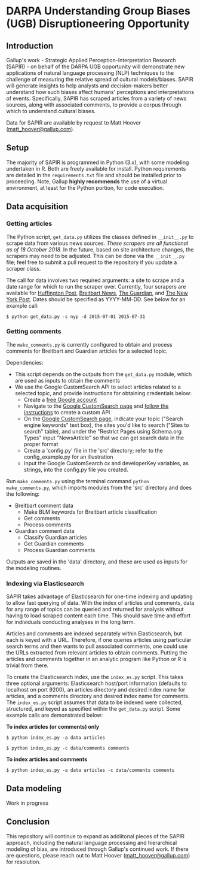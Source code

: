 # DARPA Understanding Group Biases (UGB) Disruptioneering Opportunity
## Introduction
Gallup's work - Strategic Applied Perception-Interpretation Research (SAPIR) - on behalf of the DARPA UGB opportunity will demonstrate new applications of natural language processing (NLP) techniques to the challenge of measuring the relative spread of cultural models/biases. SAPIR will generate insights to help analysts and decision-makers better understand how such biases affect humans' perceptions and interpretations of events. Specifically, SAPIR has scraped articles from a variety of news sources, along with associated comments, to provide a corpus through which to understand cultural biases.

Data for SAPIR are available by request to Matt Hoover (<matt_hoover@gallup.com>).

## Setup
The majority of SAPIR is programmed in Python (3.x), with some modeling undertaken in R. Both are freely available for install. Python requirements are detailed in the `requirements.txt` file and should be installed prior to proceeding. Note, Gallup **highly recommends** the use of a virtual environment, at least for the Python portion, for code execution.

## Data acquisition
### Getting articles
The Python script, `get_data.py` utilizes the classes defined in `__init__.py` to scrape data from various news sources. *These scrapers are all functional as of 18 October 2018.* In the future, based on site architecture changes, the scrapers may need to be adjusted. This can be done via the `__init__.py` file; feel free to submit a pull request to the repository if you update a scraper class.

The call for data involves two required arguments: a site to scrape and a date range for which to run the scraper over. Currently, four scrapers are available for [Huffington Post](https://www.huffintonpost.com), [Breitbart News](https://www.breitbart.com), [The Guardian](https://www.guardian.com), and [The New York Post](https://www.nypost.com). Dates should be specified as YYYY-MM-DD. See below for an example call:

```
$ python get_data.py -s nyp -d 2015-07-01 2015-07-31
```

### Getting comments
The `make_comments.py` is currently configured to obtain and process comments for Breitbart and Guardian articles for a selected topic.

Dependencies:
* This script depends on the outputs from the `get_data.py` module, which are used as inputs to obtain the comments
* We use the Google CustomSearch API to select articles related to a selected topic, and provide instructions for obtaining credentials below:
  * Create a [free Google account](https://cloud.google.com/billing/docs/how-to/manage-billing-account)
  * Navigate to the [Google CustomSearch page](https://cse.google.com/cse/) and [follow the instructions](https://developers.google.com/custom-search/docs/tutorial/creatingcse) to create a custom API
  * On the [Google CustomSearch page](https://cse.google.com/cse/), indicate your topic ("Search engine keywords" text box), the sites you'd like to search ("Sites to search" table), and under the "Restrict Pages using Schema.org Types" input "NewsArticle" so that we can get search data in the proper format
  * Create a 'config.py' file in the 'src' directory; refer to the config_example.py for an illustration
  * Input the Google CustomSearch cx and developerKey variables, as strings, into the config.py file you created.

Run `make_comments.py` using the terminal command `python make_comments.py`, which imports modules from the 'src' directory and does the following:
* Breitbart comment data
  * Make BLM keywords for Breitbart article classification
  * Get comments
  * Process comments
* Guardian comment data
  * Classify Guardian articles
  * Get Guardian comments
  * Process Guardian comments

Outputs are saved in the 'data' directory, and these are used as inputs for the modeling routines.

### Indexing via Elasticsearch
SAPIR takes advantage of Elasticsearch for one-time indexing and updating to allow fast querying of data. With the index of articles and comments, data for any range of topics can be queried and returned for analysis without having to load scraped content each time. This should save time and effort for individuals conducting analyses in the long term.

Articles and comments are indexed separately within Elasticsearch, but each is keyed with a URL. Therefore, if one queries articles using particular search terms and then wants to pull associated comments, one could use the URLs extracted from relevant articles to obtain comments. Putting the articles and comments together in an analytic program like Python or R is trivial from there.

To create the Elasticsearch index, use the `index_es.py` script. This takes three optional arguments: Elasticsearch host/port information (defaults to localhost on port 9200), an articles directory and desired index name for articles, and a comments directory and desired index name for comments. The `index_es.py` script assumes that data to be indexed were collected, structured, and keyed as specified within the `get_data.py` script. Some example calls are demonstrated below:

**To index articles (or comments) only**
```
$ python index_es.py -a data articles

$ python index_es.py -c data/comments comments
```

**To index articles and comments**
```
$ python index_es.py -a data articles -c data/comments comments
```

## Data modeling
Work in progress

## Conclusion
This repository will continue to expand as addiitonal pieces of the SAPIR approach, including the natural language processing and hierarchical modeling of bias, are introduced through Gallup's continued work. If there are questions, please reach out to Matt Hoover (<matt_hoover@gallup.com>) for resolution.
